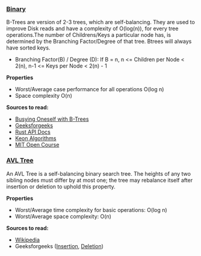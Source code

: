 ### [Binary](./binary_search.rs)

B-Trees are version of 2-3 trees, which are self-balancing. They are used to improve Disk reads and have a complexity of
O(log(n)), for every tree operations.The number of Childrens/Keys a particular node has, is
determined by the Branching Factor/Degree of that tree.
Btrees will always have sorted keys.

- Branching Factor(B) / Degree (D):
  If B = n, n <= Children per Node < 2(n), n-1 <= Keys per Node < 2(n) - 1

__Properties__
* Worst/Average case performance for all operations	O(log n)
* Space complexity	O(n)

__Sources to read:__
* [Busying Oneself with B-Trees](https://medium.com/basecs/busying-oneself-with-b-trees-78bbf10522e7)
* [Geeksforgeeks](https://www.geeksforgeeks.org/introduction-of-b-tree-2/)
* [Rust API Docs](https://doc.rust-lang.org/std/collections/struct.BTreeMap.html)
* [Keon Algorithms](https://github.com/keon/algorithms)
* [MIT Open Course](https://www.youtube.com/watch?v=TOb1tuEZ2X4)

### [AVL Tree](./avl_tree.rs)

An AVL Tree is a self-balancing binary search tree. The heights of any two sibling
nodes must differ by at most one; the tree may rebalance itself after insertion or
deletion to uphold this property.

__Properties__
* Worst/Average time complexity for basic operations: O(log n)
* Worst/Average space complexity: O(n)

__Sources to read:__
* [Wikipedia](https://en.wikipedia.org/wiki/AVL_tree)
* Geeksforgeeks
([Insertion](https://www.geeksforgeeks.org/avl-tree-set-1-insertion),
[Deletion](https://www.geeksforgeeks.org/avl-tree-set-2-deletion))
